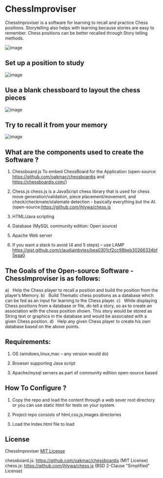 # ChessImproviser
  ChessImproviser is a software for learning to recall and practice Chess positions. Storytelling also helps with learning because stories are easy to remember. Chess positions can be better recalled through Story telling methods.
  
  ![image](https://user-images.githubusercontent.com/49391202/166425269-e9d864dc-6922-415e-9f31-4d0be500d10e.png)


## Set up a position to study
![image](https://user-images.githubusercontent.com/49391202/166414187-c109974e-e167-422e-a269-33008da9be69.png)

## Use a blank chessboard to layout the chess pieces

![image](https://user-images.githubusercontent.com/49391202/166418176-152d5a7b-cf56-4369-9016-5e31d03fc968.png)



## Try to recall it from your memory
![image](https://user-images.githubusercontent.com/49391202/166415850-4da8a996-0ced-43f0-81ee-2997286e94d6.png)



## What are the components used to create the Software ?

1. Chessboard.js  To embed ChessBoard for the Application (open-source: https://github.com/oakmac/chessboardjs and https://chessboardjs.com/)

2. Chess.js chess.js is a JavaScript chess library that is used for chess move generation/validation, piece placement/movement, and check/checkmate/stalemate detection - basically everything but the AI.(open-source:https://github.com/jhlywa/chess.js

3. HTML/Java scripting

4. Database (MySQL community edition: Open source)

5. Apache Web server

6. If you want a stack to avoid (4 and 5 steps) – use LAMP https://gist.github.com/claudiainbytes/bea0301cf2cc98beb30266334bf5eaa0



## The Goals of the Open-source Software - ChessImproviser is as follows:

a)   Help the Chess player to recall a position and build the position from the player’s Memory.
b)   Build Thematic chess positions as a database which can be fed as an input for learning to the Chess player.
c)   While displaying Chess positions from a database or file, do tell a story, so as to create an association with the chess position shown. This story        would be stored as String text or graphics in the database and would be associated with a given Chess position.
d)   Help any given Chess player to create his own database based on the above points.

## Requirements:

1. OS (windows,linux,mac – any version would do)

2. Browser supporting Java script

3. Apache/mysql servers as part of community edition open-source based



## How To Configure ?

1. Copy the repo and load the content through a web sever root directory or you can use static html for tests on your system.

2. Project repo consists of html,css,js,images directories

3. Load the Index.html file to load




## License

ChessImproviser [MIT License](LICENSE.md)

chessboard.js: https://github.com/oakmac/chessboardjs (MIT License)
chess.js: https://github.com/jhlywa/chess.js (BSD 2-Clause "Simplified" License)

